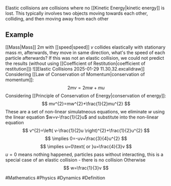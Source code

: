 Elastic collisions are collisions where no [[Kinetic Energy|kinetic energy]] is lost. This typically involves two objects moving towards each other, colliding, and then moving away from each other
## Example
[[Mass|Mass]] $2m$ with [[speed|speed]] $v$ collides elastically with stationary mass $m$, afterwards, they move in same direction, what's the speed of each particle afterwards?
If this was not an elastic collision, we could not predict the results (without using [[Coefficient of Restitution|coefficient of restitution]])
![[Elastic Collisions 2025-01-29 11.30.32.excalidraw]]
Considering [[Law of Conservation of Momentum|conservation of momentum]]:
$$
2mv=2mw+mu
$$
Considering [[Principle of Conservation of Energy|conservation of energy]]:
$$
mv^{2}=mw^{2}+\frac{1}{2}mu^{2}
$$
These are a set of non-linear simulatneous equations, we eliminate $w$ using the linear equation $w=v-\frac{1}{2}u$ and substitute into the non-linear equation
$$
v^{2}=\left( v-\frac{1}{2}u \right)^{2}+\frac{1}{2}u^{2}
$$
$$
\implies 0=-uv+\frac{3}{4}u^{2}
$$
$$
\implies u=0\text{ or }u=\frac{4}{3}v
$$
$u=0$ means nothing happened, particles pass without interacting, this is a special case of an elastic collision - there is no collision
Otherwise
$$
w=\frac{1}{3}v
$$



#Mathematics #Physics #Dynamics #Definition
